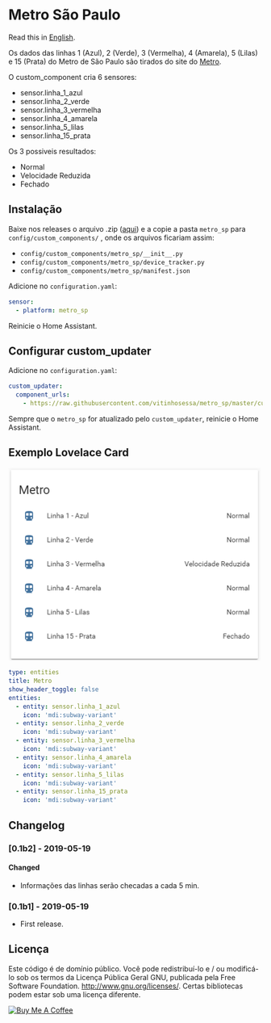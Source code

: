 # Metro São Paulo

Read this in [English](README-en.md).

Os dados das linhas 1 (Azul), 2 (Verde), 3 (Vermelha), 4 (Amarela), 5 (Lilas) e 15 (Prata) do Metro de São Paulo são tirados do site do [Metro](http://www.metro.sp.gov.br/).

O custom_component cria 6 sensores: 
* sensor.linha_1_azul
* sensor.linha_2_verde
* sensor.linha_3_vermelha
* sensor.linha_4_amarela
* sensor.linha_5_lilas
* sensor.linha_15_prata

Os 3 possiveis resultados:
* Normal
* Velocidade Reduzida
* Fechado

## Instalação
Baixe nos releases o arquivo .zip ([aqui](https://github.com/vitinhosessa/metro_sp/releases)) e a copie a pasta ``metro_sp`` para ``config/custom_components/`` , onde os arquivos ficariam assim:
* ``config/custom_components/metro_sp/__init__.py``
* ``config/custom_components/metro_sp/device_tracker.py``
* ``config/custom_components/metro_sp/manifest.json``

Adicione no ``configuration.yaml``:
````yaml
sensor:
  - platform: metro_sp
````

Reinicie o Home Assistant.

## Configurar custom_updater
Adicione no ``configuration.yaml``:
````yaml
custom_updater:
  component_urls:
    - https://raw.githubusercontent.com/vitinhosessa/metro_sp/master/custom_components.json
````
Sempre que o ``metro_sp`` for atualizado pelo ``custom_updater``, reinicie o Home Assistant.

## Exemplo Lovelace Card

<img src="/images/lovelace-card-metro.png" alt="lovelace-card-metro" width="500px" align="center">

````yaml
type: entities
title: Metro
show_header_toggle: false
entities:
  - entity: sensor.linha_1_azul
    icon: 'mdi:subway-variant'
  - entity: sensor.linha_2_verde
    icon: 'mdi:subway-variant'
  - entity: sensor.linha_3_vermelha
    icon: 'mdi:subway-variant'
  - entity: sensor.linha_4_amarela
    icon: 'mdi:subway-variant'
  - entity: sensor.linha_5_lilas
    icon: 'mdi:subway-variant'
  - entity: sensor.linha_15_prata
    icon: 'mdi:subway-variant'
````

## Changelog

### [0.1b2] - 2019-05-19
#### Changed
- Informações das linhas serão checadas a cada 5 min.

### [0.1b1] - 2019-05-19
- First release.

## Licença
Este código é de domínio público. Você pode redistribuí-lo e / ou modificá-lo sob os termos da Licença Pública Geral GNU, publicada pela Free Software Foundation. http://www.gnu.org/licenses/. Certas bibliotecas podem estar sob uma licença diferente.

<a href="https://www.buymeacoffee.com/xJ7To0LNr" target="_blank"><img src="https://www.buymeacoffee.com/assets/img/custom_images/black_img.png" alt="Buy Me A Coffee" style="height: auto !important;width: auto !important;" ></a>
